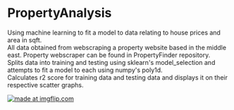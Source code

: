 # PropertyAnalysis
Using machine learning to fit a model to data relating to house prices and area in sqft. <br/>
All data obtained from webscraping a property website based in the middle east. Property webscraper can be found in PropertyFinder repository. <br/>
Splits data into training and testing using sklearn's model_selection and attempts to fit a model to each using numpy's poly1d. <br/>
Calculates r2 score for training data and testing data and displays it on their respective scatter graphs. <br/>


<a href="https://imgflip.com/gif/3cueoq"><img src="https://i.imgflip.com/3cueoq.gif" title="made at imgflip.com"/></a>
